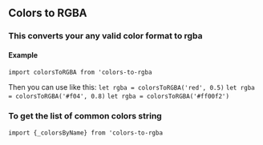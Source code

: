 ## Colors to RGBA

### This converts your any valid color format to rgba

#### Example

`import colorsToRGBA from 'colors-to-rgba`

Then you can use like this:
`let rgba = colorsToRGBA('red', 0.5)`
`let rgba = colorsToRGBA('#f04', 0.8)`
`let rgba = colorsToRGBA('#ff00f2')`

### To get the list of common colors string

`import {_colorsByName} from 'colors-to-rgba`
